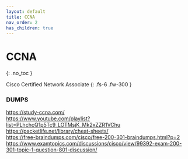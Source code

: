 ```yaml
---
layout: default
title: CCNA
nav_order: 2
has_children: true
---
```


# CCNA
{: .no_toc }

Cisco Certified Network Associate
{: .fs-6 .fw-300 }

### DUMPS

https://study-ccna.com/<br>
https://www.youtube.com/playlist?list=PLhchcQ1p5Tc9_LOTMsjK_Mk2xZZR1VChu<br>
https://packetlife.net/library/cheat-sheets/<br>
https://free-braindumps.com/cisco/free-200-301-braindumps.html?p=2<br>
https://www.examtopics.com/discussions/cisco/view/99392-exam-200-301-topic-1-question-801-discussion/

